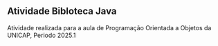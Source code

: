 ## Atividade Bibloteca Java

Atividade realizada para a aula de Programação Orientada a Objetos da UNICAP, Periodo 2025.1
